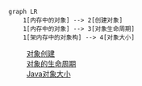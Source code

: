 

```mermaid
graph LR
    1[内存中的对象] --> 2[创建对象]
    1[内存中的对象] --> 3[对象生命周期]
    1[架内存中的对象构] --> 4[对象大小]
```

&emsp; &emsp; [对象创建](/docs/java/JVM/ObjectCreat.md)  
&emsp; &emsp; [对象的生命周期](/docs/java/JVM/ObjectPeriod.md)  
&emsp; &emsp; [Java对象大小](/docs/java/basis/ObjectSize.md)  
